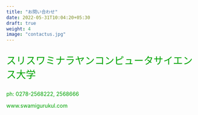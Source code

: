 ```yaml
---
title: "お問い合わせ"
date: 2022-05-31T10:04:20+05:30
draft: true
weight: 4
image: "contactus.jpg"
---
```


<div class="entry-content" itemprop="text">
		
<p style="color:#00a302;font-size:26px" class="has-text-color has-text-align-center">スリスワミナラヤンコンピュータサイエンス大学 </p>

<p style="color:#00a302" class="has-text-color has-text-align-center has-medium-font-size">ph: 0278-2568222, 2568666</p>

<p style="color:#00a302" class="has-text-color has-text-align-center has-medium-font-size">www.swamigurukul.com</p>
	</div>
